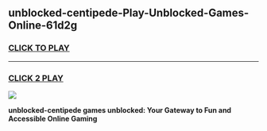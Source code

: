 
## unblocked-centipede-Play-Unblocked-Games-Online-61d2g
<h3>
<a href="https://premium76.site?title=unblocked-centipede&ref=25A">CLICK TO PLAY</a></h3>
<hr>

<h3>
<a href="https://premium76.site?title=unblocked-centipede&ref=25A">CLICK 2 PLAY</a>
  
</h3>

<a href="https://premium76.site?title=unblocked-centipede&ref=25A"><img src="https://clearcache.store/games.png"></a>


**unblocked-centipede games unblocked: Your Gateway to Fun and Accessible Online Gaming**
